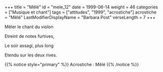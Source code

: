 +++
title = "Mêlé"
id = "mele_12"
date = 1999-06-14
weight = 46
categories = ["Musique et chant"]
tags = ["attitudes", "1999", "acrostiche"]
acrostiche = "Mêlé"
LastModifierDisplayName = "Barbara Post"
verseLength = 7
+++

Mêler le chant du violon

Etreint de notes furtives,

Le soir assagi, plus long

Etendu sur les deux rives.

{{% notice style="primary" %}}
Acrostiche : Mêlé
{{% /notice %}}
